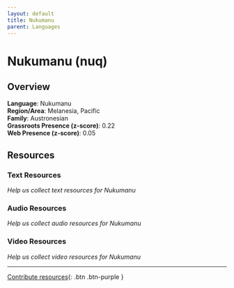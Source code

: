 ```yaml
---
layout: default
title: Nukumanu
parent: Languages
---
```


# Nukumanu (nuq)

## Overview

**Language**: Nukumanu  
**Region/Area**: Melanesia, Pacific  
**Family**: Austronesian  
**Grassroots Presence (z-score)**: 0.22  
**Web Presence (z-score)**: 0.05  

## Resources

### Text Resources
*Help us collect text resources for Nukumanu*

### Audio Resources
*Help us collect audio resources for Nukumanu*

### Video Resources
*Help us collect video resources for Nukumanu*

---

[Contribute resources](https://forms.office.com/e/1SfLJx3u1r){: .btn .btn-purple }
